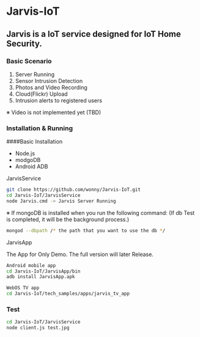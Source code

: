 # Jarvis-IoT

## Jarvis is a IoT service designed for IoT Home Security.

### Basic Scenario
  1. Server Running
  2. Sensor Intrusion Detection
  3. Photos and Video Recording
  4. Cloud(Flickr) Upload
  5. Intrusion alerts to registered users
    
※ Video is not implemented yet (TBD) 

### Installation & Running
####Basic Installation
  - Node.js
  - modgoDB
  - Android ADB

JarvisService 

``` sh
git clone https://github.com/wonny/Jarvis-IoT.git
cd Jarvis-IoT/JarvisService
node Jarvis.cmd -> Jarvis Server Running
```
※ If mongoDB is installed when you run the following command:
(If db Test is completed, it will be the background process.)
``` sh
mongod --dbpath /* the path that you want to use the db */
```

JarvisApp

The App for Only Demo. The full version will later Release.

``` sh
Android mobile app
cd Jarvis-IoT/JarvisApp/bin
adb install JarvisApp.apk

WebOS TV app
cd Jarvis-IoT/tech_samples/apps/jarvis_tv_app
```
### Test

``` sh
cd Jarvis-IoT/JarvisService
node client.js test.jpg
```
